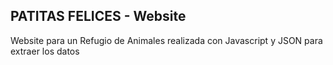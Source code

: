## PATITAS FELICES - Website

Website para un Refugio de Animales realizada con Javascript y JSON para extraer los datos
